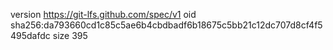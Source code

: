 version https://git-lfs.github.com/spec/v1
oid sha256:da793660cd1c85c5ae6b4cbdbadf6b18675c5bb21c12dc707d8cf4f5495dafdc
size 395
